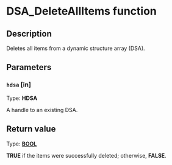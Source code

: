 # DSA_DeleteAllItems function

## Description

Deletes all items from a dynamic structure array (DSA).

## Parameters

### `hdsa` [in]

Type: **HDSA**

A handle to an existing DSA.

## Return value

Type: **[BOOL](https://learn.microsoft.com/windows/desktop/WinProg/windows-data-types)**

**TRUE** if the items were successfully deleted; otherwise, **FALSE**.